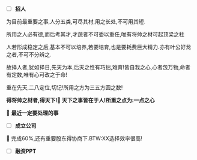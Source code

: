 - [ ] **招人** 

为目前最重要之事,人分五类,可尽其材,用之长处,不可用其短.  

所用之人必有德,而后考其才,才蔬者不可委以重任,唯有将帅之材可起顶梁之柱 

人若形成稳定之后,基本不可以培养,若要培育,也是要耗费巨大精力.亦有叶公好龙之者,不可不分辨之.  

故择人者,犹如择日,先天为本,后天之性有巧拙,难育!皆自我之心,心者包万物,命者有定数,唯有心可改之于命!  

重在先天,二八定位,切记!所用之方为三五方圆之数!   

**得将帅之材者,得天下!:metal: 天下之事皆在于人!所重之点为:一点之心**      

:rocket: **最近一定要处理的事**  

- [ ] **成立公司** 

:rocket: 完成60%,还有重要股东得协商下.BTW:XX选择效率很高!  

- [ ] **融资PPT** 
